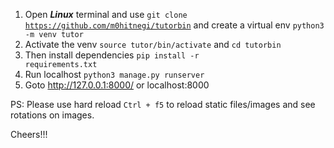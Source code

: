 1. Open <b><i>Linux</i></b> terminal and use <code>git clone https://github.com/m0hitnegi/tutorbin</code> and create a virtual env <code>python3 -m venv tutor</code>
2. Activate the venv <code>source tutor/bin/activate</code> and <code>cd tutorbin</code>
3. Then install dependencies <code>pip install -r requirements.txt</code>
4. Run localhost <code>python3 manage.py runserver</code>
5. Goto http://127.0.0.1:8000/ or localhost:8000

PS: Please use hard reload <code>Ctrl + f5</code> to reload static files/images and see rotations on images.

Cheers!!!
